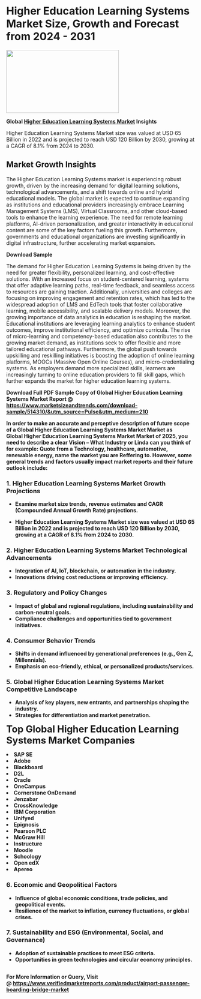 <H1>Higher Education Learning Systems Market Size, Growth and Forecast from 2024 - 2031</H1><img class="aligncenter size-medium wp-image-584254" src="https://thirdeyenews.in/wp-content/uploads/2024/09/Global-Market-Research-300x168.jpeg" alt="" width="300" height="168" /><p><strong>Global&nbsp;<a href="https://www.marketsizeandtrends.com/download-sample/514310/&amp;utm_source=Pulse&amp;utm_medium=210">Higher Education Learning Systems Market</a> Insights</strong></p><p>Higher Education Learning Systems Market size was valued at USD 65 Billion in 2022 and is projected to reach USD 120 Billion by 2030, growing at a CAGR of 8.1% from 2024 to 2030.</p><p><h2>Market Growth Insights</h2> <p>The Higher Education Learning Systems market is experiencing robust growth, driven by the increasing demand for digital learning solutions, technological advancements, and a shift towards online and hybrid educational models. The global market is expected to continue expanding as institutions and educational providers increasingly embrace Learning Management Systems (LMS), Virtual Classrooms, and other cloud-based tools to enhance the learning experience. The need for remote learning platforms, AI-driven personalization, and greater interactivity in educational content are some of the key factors fueling this growth. Furthermore, governments and educational organizations are investing significantly in digital infrastructure, further accelerating market expansion.</p> <p><strong>Download Sample</strong></p> <p>The demand for Higher Education Learning Systems is being driven by the need for greater flexibility, personalized learning, and cost-effective solutions. With an increased focus on student-centered learning, systems that offer adaptive learning paths, real-time feedback, and seamless access to resources are gaining traction. Additionally, universities and colleges are focusing on improving engagement and retention rates, which has led to the widespread adoption of LMS and EdTech tools that foster collaborative learning, mobile accessibility, and scalable delivery models. Moreover, the growing importance of data analytics in education is reshaping the market. Educational institutions are leveraging learning analytics to enhance student outcomes, improve institutional efficiency, and optimize curricula. The rise of micro-learning and competency-based education also contributes to the growing market demand, as institutions seek to offer flexible and more tailored educational pathways. Furthermore, the global push towards upskilling and reskilling initiatives is boosting the adoption of online learning platforms, MOOCs (Massive Open Online Courses), and micro-credentialing systems. As employers demand more specialized skills, learners are increasingly turning to online education providers to fill skill gaps, which further expands the market for higher education learning systems.</p> <p><strong></p><p><span class=""><strong>Download Full PDF Sample Copy of Global Higher Education Learning Systems Market Report</strong> @ <a href="https://www.marketsizeandtrends.com/download-sample/514310/&amp;utm_source=Pulse&amp;utm_medium=210" target="_blank">https://www.marketsizeandtrends.com/download-sample/514310/&amp;utm_source=Pulse&amp;utm_medium=210</a></span></p><p>In order to make an accurate and perceptive description of future scope of a Global&nbsp;Higher Education Learning Systems Market Market as Global&nbsp;Higher Education Learning Systems Market Market of 2025, you need to describe a clear Vision &ndash; What Industry or Linda can you think of for example: Quote from a Technology, healthcare, automotive, renewable energy, name the market you are Reffering to. However, some general trends and factors usually impact market reports and their future outlook include:</p><h3>1.&nbsp;<strong>Higher Education Learning Systems Market Growth Projections</strong></h3><ul><li>Examine market size trends, revenue estimates and CAGR (Compounded Annual Growth Rate) projections.</li><li><p>Higher Education Learning Systems Market size was valued at USD 65 Billion in 2022 and is projected to reach USD 120 Billion by 2030, growing at a CAGR of 8.1% from 2024 to 2030.</p></li></ul><h3>2.&nbsp;<strong>Higher Education Learning Systems Market Technological Advancements</strong></h3><ul><li>Integration of AI, IoT, blockchain, or automation in the industry.</li><li>Innovations driving cost reductions or improving efficiency.</li></ul><h3>3.&nbsp;<strong>Regulatory and Policy Changes</strong></h3><ul><li>Impact of global and regional regulations, including sustainability and carbon-neutral goals.</li><li>Compliance challenges and opportunities tied to government initiatives.</li></ul><h3>4.&nbsp;<strong>Consumer Behavior Trends</strong></h3><ul><li>Shifts in demand influenced by generational preferences (e.g., Gen Z, Millennials).</li><li>Emphasis on eco-friendly, ethical, or personalized products/services.</li></ul><h3>5.&nbsp;<strong>Global Higher Education Learning Systems Market Competitive Landscape</strong></h3><ul><li>Analysis of key players, new entrants, and partnerships shaping the industry.</li><li>Strategies for differentiation and market penetration.</li></ul><p data-pm-slice="1 1 []"><span style="color: inherit; font-family: inherit; font-size: 25px;">Top Global Higher Education Learning Systems Market Companies</span></p><div class="" data-test-id=""><p><li>SAP SE</li><li> Adobe</li><li> Blackboard</li><li> D2L</li><li> Oracle</li><li> OneCampus</li><li> Cornerstone OnDemand</li><li> Jenzabar</li><li> CrossKnowledge</li><li> IBM Corporation</li><li> Unifyed</li><li> Epignosis</li><li> Pearson PLC</li><li> McGraw Hill</li><li> Instructure</li><li> Moodle</li><li> Schoology</li><li> Open edX</li><li> Apereo</li></p></div><h3>6.&nbsp;<strong>Economic and Geopolitical Factors</strong></h3><ul><li>Influence of global economic conditions, trade policies, and geopolitical events.</li><li>Resilience of the market to inflation, currency fluctuations, or global crises.</li></ul><h3>7.&nbsp;<strong>Sustainability and ESG (Environmental, Social, and Governance)</strong></h3><ul><li>Adoption of sustainable practices to meet ESG criteria.</li><li>Opportunities in green technologies and circular economy principles.</li></ul><h2><strong style="font-size: 14px;">For More Information or Query, Visit @&nbsp;</strong><a style="background-color: #ffffff; font-size: 14px;" href="https://www.marketsizeandtrends.com/report/higher-education-learning-systems-market/" target="_blank">https://www.verifiedmarketreports.com/product/airport-passenger-boarding-bridge-market</a></h2>
